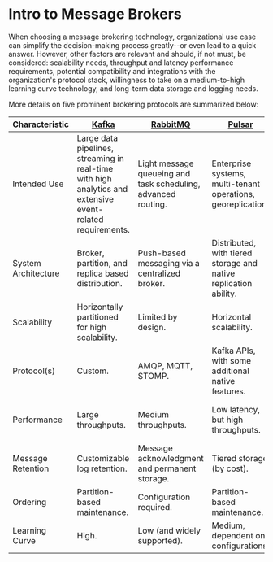 # Intro to Message Brokers
When choosing a message brokering technology, organizational use case can simplify the decision-making process greatly--or even lead to a quick answer. However, other factors are relevant and should, if not must, be considered: scalability needs, throughput and latency performance requirements, potential compatibility and integrations with the organization's protocol stack, willingness to take on a medium-to-high learning curve technology, and long-term data storage and logging needs.
  
More details on five prominent brokering protocols are summarized below:
  
| Characteristic | [Kafka](https://kafka.apache.org/) | [RabbitMQ](https://www.rabbitmq.com/) | [Pulsar](https://pulsar.apache.org/) | [ActiveMQ](https://activemq.apache.org/) | [NATS](https://nats.io/) |
| ---- | ---- | ---- | ---- | ---- | ---- |
| Intended Use | Large data pipelines, streaming in real-time with high analytics and extensive event-related requirements. | Light message queueing and task scheduling, advanced routing. | Enterprise systems, multi-tenant operations, georeplication. | Messaging for enterprise-level, Java-based organizations. | Microservices and IoT integrations that must communicate seamlessly. |
| System Architecture | Broker, partition, and replica based distribution. | Push-based messaging via a centralized broker. | Distributed, with tiered storage and native replication ability. | Supports many protocols with its centralized broker. | P2P connections. Broker not required. |
| Scalability | Horizontally partitioned for high scalability. | Limited by design. | Horizontal scalability. | Somewhat scalable. | High scalability (for lightweight environments). |
| Protocol(s) | Custom. | AMQP, MQTT, STOMP. | Kafka APIs, with some additional native features. | AMQP, JMS, MQTT, STOMP. Can use legacy protocols. | Native NATS protocol. | 
| Performance | Large throughputs. | Medium throughputs. | Low latency, but high throughputs. | Medium throughputs. | Very low latency, but for smaller messages. |
| Message Retention | Customizable log retention. | Message acknowledgment and permanent storage. | Tiered storage (by cost). | Permanent storage (caching optional). | Permanent storage is optional. |
| Ordering | Partition-based maintenance. | Configuration required. | Partition-based maintenance. | Minimal, but customizable. | Not a native feature. |
| Learning Curve | High. | Low (and widely supported). | Medium, dependent on configurations. | Low. | Very Low. |

